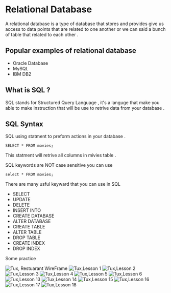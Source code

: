 # Relational Database 
A relational database is a type of database that stores and provides give us access to data points that are related to one another or we can said a bunch of table that related to each other . 

## Popular examples of relational database 
-  Oracle Database
- MySQL
- IBM DB2

## What is SQL ? 

SQL stands for Structured Query Language , it's a languge that make you able to make instruction that will be use to retrive data from your database .  

## SQL Syntax 
SQL using statment to preform actions in your database . 

    SELECT * FROM movies;

This statment will retrive all columns in mivies table . 

SQL keywords are NOT case sensitive you can use

    select * FROM movies;

There are many usful keyward that you can use in SQL 

- SELECT
- UPDATE 
- DELETE
- INSERT INTO 
- CREATE DATABASE 
- ALTER DATABASE
- CREATE TABLE 
- ALTER TABLE 
- DROP TABLE 
- CREATE INDEX 
- DROP INDEX 

Some practice

![Tux, Restuarant WireFrame](/assets/images/RestuarantWireFrame.png)
  ![Tux,Lesson 1](/assets/relational-database/lesson1.JPG)
  ![Tux,Lesson 2](/assets/relational-database/lesson2.jpg)
  ![Tux,Lesson 3](/assets/relational-database/lesson3.jpg)
  ![Tux,Lesson 4](/assets/relational-database/lesson4.jpg)
  ![Tux,Lesson 5](/assets/relational-database/lesson5.jpg)
  ![Tux,Lesson 6](/assets/relational-database/lesson6.jpg)
  ![Tux,Lesson 13](/assets/relational-database/lesson13.jpg)
  ![Tux,Lesson 14](/assets/relational-database/lesson14.jpg)
  ![Tux,Lesson 15](/assets/relational-database/lesson15.jpg)
  ![Tux,Lesson 16](/assets/relational-database/lesson16.jpg)
  ![Tux,Lesson 17](/assets/relational-database/lesson17.jpg)
  ![Tux,Lesson 18](/assets/relational-database/lesson18.jpg)